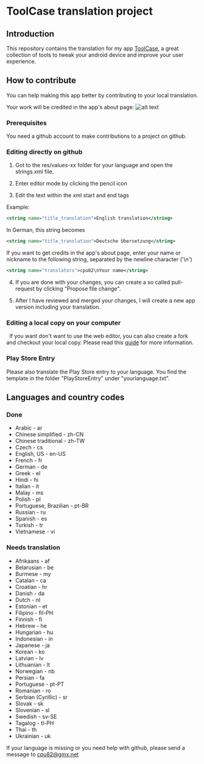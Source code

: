 
# ToolCase translation project

## Introduction

This repository contains the translation for my app [ToolCase](https://play.google.com/store/apps/details?id=com.cpu82.toolcase), a great collection of tools to tweak your android device and improve your user experience.

## How to contribute

You can help making this app better by contributing to your local translation.

Your work will be credited in the app's about page:
![alt text](http://i.imgur.com/oUa0sp3.png)

### Prerequisites

You need a github account to make contributions to a project on github.

### Editing directly on github

1. Got to the res/values-xx folder for your language and open the strings.xml file.

2. Enter editor mode by clicking the pencil icon

3. Edit the text within the xml start and end tags

Example:
```xml
<string name="title_translation">English translation</string>
```
In German, this string becomes
```xml
<string name="title_translation">Deutsche Übersetzung</string>
```
If you want to get credits in the app's about page, enter your name or nickname to the following string, separated by the newline character ('\n')
```xml
<string name="translators">cpu82\nYour name</string>
```

4. If you are done with your changes, you can create a so called pull-request by clicking "Propose file change".

5. After I have reviewed and merged your changes, I will create a new app version including your translation.

### Editing a local copy on your computer
 
If you want don't want to use the web editor, you can also create a fork and checkout your local copy.
Please read this [guide](https://guides.github.com/activities/forking/) for more information.

### Play Store Entry

Please also translate the Play Store entry to your language.
You find the template in the folder "PlayStoreEntry" under "yourlanguage.txt".

## Languages and country codes

### Done
* Arabic - ar
* Chinese simplified - zh-CN
* Chinese traditional - zh-TW
* Czech - cs
* English, US - en-US
* French - fr
* German - de
* Greek - el
* Hindi - hi
* Italian - it
* Malay - ms
* Polish - pl
* Portuguese, Brazilian - pt-BR
* Russian - ru
* Spanish - es
* Turkish - tr
* Vietnamese - vi

### Needs translation
* Afrikaans - af
* Belarusian - be
* Burmese - my
* Catalan - ca
* Croatian - hr
* Danish - da
* Dutch - nl
* Estonian - et
* Filipino - fil-PH
* Finnish - fi
* Hebrew - he
* Hungarian - hu
* Indonesian - in
* Japanese - ja
* Korean - ko
* Latvian - lv
* Lithuanian - lt
* Norwegian - nb
* Persian - fa
* Portuguese - pt-PT
* Romanian - ro
* Serbian (Cyrillic) - sr
* Slovak - sk
* Slovenian - sl
* Swedish - sv-SE
* Tagalog - tl-PH
* Thai - th
* Ukrainian - uk


If your language is missing or you need help with github, please send a message to cpu82@gmx.net
